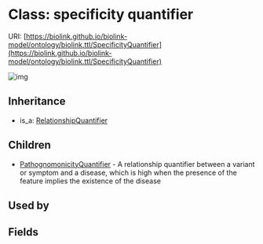 # Class: specificity quantifier




URI: [https://biolink.github.io/biolink-model/ontology/biolink.ttl/SpecificityQuantifier](https://biolink.github.io/biolink-model/ontology/biolink.ttl/SpecificityQuantifier)

![img](http://yuml.me/diagram/nofunky;dir:TB/class/\[SpecificityQuantifier]^-\[PathognomonicityQuantifier],%20\[RelationshipQuantifier]^-\[SpecificityQuantifier])
## Inheritance

 *  is_a: [RelationshipQuantifier](RelationshipQuantifier.md)
## Children

 * [PathognomonicityQuantifier](PathognomonicityQuantifier.md) - A relationship quantifier between a variant or symptom and a disease, which is high when the presence of the feature implies the existence of the disease
## Used by

## Fields

